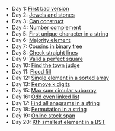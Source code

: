 - Day 1: [First bad version](https://github.com/dgharsallah/leetcode-solutions/blob/master/May%20LeetCoding%20Challenge/Day%201%20-%20First%20bad%20version.py)
- Day 2: [Jewels and stones](https://github.com/dgharsallah/leetcode-solutions/blob/master/May%20LeetCoding%20Challenge/Day%202%20-%20Jewels%20and%20stones.py)
- Day 3: [Can construct](https://github.com/dgharsallah/leetcode-solutions/blob/master/May%20LeetCoding%20Challenge/Day%203%20-%20Can%20construct.py)
- Day 4: [Number complement](https://github.com/dgharsallah/leetcode-solutions/blob/master/May%20LeetCoding%20Challenge/Day%204%20-%20Number%20complement.py)
- Day 5: [First unique character in a string](https://github.com/dgharsallah/leetcode-solutions/blob/master/May%20LeetCoding%20Challenge/Day%205%20-%20First%20unique%20character%20in%20a%20string.py)
- Day 6: [Majority element](https://github.com/dgharsallah/leetcode-solutions/blob/master/May%20LeetCoding%20Challenge/Day%206%20-%20Majority%20element.py)
- Day 7: [Cousins in binary tree](https://github.com/dgharsallah/leetcode-solutions/blob/master/May%20LeetCoding%20Challenge/Day%207%20-%20Cousins%20in%20binary%20tree.py)
- Day 8: [Check straight lines](https://github.com/dgharsallah/leetcode-solutions/blob/master/May%20LeetCoding%20Challenge/Day%208%20-%20Check%20straight%20lines.py)
- Day 9: [Valid a perfect square](https://github.com/dgharsallah/leetcode-solutions/blob/master/May%20LeetCoding%20Challenge/Day%209%20-%20Valid%20a%20perfect%20square.py)
- Day 10: [Find the town judge](https://github.com/dgharsallah/leetcode-solutions/blob/master/May%20LeetCoding%20Challenge/Day%2010%20-%20Find%20the%20town%20judge.py)
- Day 11: [Flood fill](https://github.com/dgharsallah/leetcode-solutions/blob/master/May%20LeetCoding%20Challenge/Day%2011%20-%20Flood%20fill.py)
- Day 12: [Single element in a sorted array](https://github.com/dgharsallah/leetcode-solutions/blob/master/May%20LeetCoding%20Challenge/Day%2012%20-%20Single%20element%20in%20a%20sorted%20array.py)
- Day 13: [Remove k digits](https://github.com/dgharsallah/leetcode-solutions/blob/master/May%20LeetCoding%20Challenge/Day%2013%20-%20Remove%20k%20digits.py)
- Day 15: [Max sum circular subarray](https://github.com/dgharsallah/leetcode-solutions/blob/master/May%20LeetCoding%20Challenge/Day%2015%20-%20Max%20sum%20circular%20subarray.py)
- Day 16: [Odd even linked list](https://github.com/dgharsallah/leetcode-solutions/blob/master/May%20LeetCoding%20Challenge/Day%2016%20-%20Odd%20even%20linked%20list.py)
- Day 17: [Find all anagrams in a string](https://github.com/dgharsallah/leetcode-solutions/blob/master/May%20LeetCoding%20Challenge/Day%2017%20-%20Find%20all%20anagrams%20in%20a%20string.py)
- Day 18: [Permutation in a string](https://github.com/dgharsallah/leetcode-solutions/blob/master/May%20LeetCoding%20Challenge/Day%2018%20-%20Permutation%20in%20string.py)
- Day 19: [Online stock span](https://github.com/dgharsallah/leetcode-solutions/blob/master/May%20LeetCoding%20Challenge/Day%2019%20-%20Online%20stock%20span.py)
- Day 20: [Kth smallest element in a BST](https://github.com/dgharsallah/leetcode-solutions/blob/master/May%20LeetCoding%20Challenge/Day%2020%20-%20Kth%20smallest%20element%20in%20a%20BST.py)
